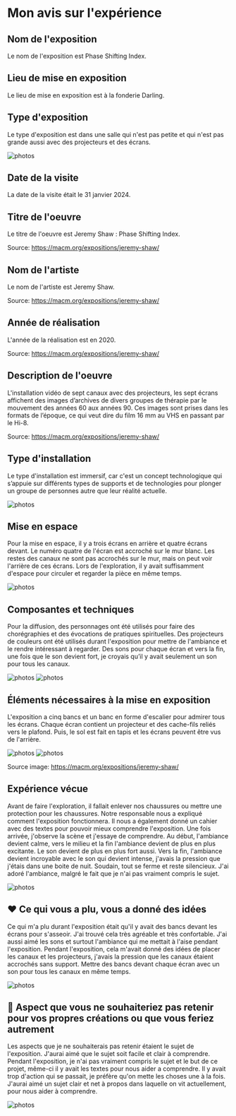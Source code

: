 # Mon avis sur l'expérience

## Nom de l'exposition
Le nom de l'exposition est Phase Shifting Index. 

## Lieu de mise en exposition
Le lieu de mise en exposition est à la fonderie Darling. 

## Type d'exposition
Le type d'exposition est dans une salle qui n'est pas petite et qui n'est pas grande aussi avec des projecteurs et des écrans.

![photos](photos/arriere_salle.jpg) 

## Date de la visite
La date de la visite était le 31 janvier 2024. 

## Titre de l'oeuvre
Le titre de l'oeuvre est Jeremy Shaw : Phase Shifting Index. 

Source: https://macm.org/expositions/jeremy-shaw/
## Nom de l'artiste
Le nom de l'artiste est Jeremy Shaw.

Source: https://macm.org/expositions/jeremy-shaw/
## Année de réalisation 
L'année de la réalisation est en 2020.

Source: https://macm.org/expositions/jeremy-shaw/
## Description de l'oeuvre
L'installation vidéo de sept canaux avec des projecteurs, les sept écrans affichent des images d’archives de divers groupes de thérapie par le mouvement des années 60 aux années 90. Ces images sont prises dans les formats de l’époque, ce qui veut dire du film 16 mm au VHS en passant par le Hi-8.

Source: https://macm.org/expositions/jeremy-shaw/
## Type d'installation 
Le type d'installation est immersif, car c'est un concept technologique qui s’appuie sur différents types de supports et de technologies pour plonger un groupe de personnes autre que leur réalité actuelle.

![photos](photos/millieu_tableau_couleur.jpg)
## Mise en espace
Pour la mise en espace, il y a trois écrans en arrière et quatre écrans devant. Le numéro quatre de l'écran est accroché sur le mur blanc. Les restes des canaux ne sont pas accrochés sur le mur, mais on peut voir l'arrière de ces écrans. Lors de l'exploration, il y avait suffisamment d'espace pour circuler et regarder la pièce en même temps.

![photos](photos/plan_exploration.JPG) 

## Composantes et techniques
Pour la diffusion, des personnages ont été utilisés pour faire des chorégraphies et des évocations de pratiques spirituelles. Des projecteurs de couleurs ont été utilisés durant l'exposition pour mettre de l'ambiance et le rendre intéressant à regarder. Des sons pour chaque écran et vers la fin, une fois que le son devient fort, je croyais qu’il y avait seulement un son pour tous les canaux.   

![photos](photos/tableau_projecteur_02.jpg)
![photos](photos/millieu_tableau_rose.jpg)

## Éléments nécessaires à la mise en exposition
L'exposition a cinq bancs et un banc en forme d'escalier pour admirer tous les écrans. Chaque écran contient un projecteur et des cache-fils reliés vers le plafond. Puis, le sol est fait en tapis et les écrans peuvent être vus de l'arrière.

![photos](photos/installation_exploration.jpg) 
![photos](photos/etudiant_exploration.jpg)

Source image: https://macm.org/expositions/jeremy-shaw/

## Expérience vécue
Avant de faire l'exploration, il fallait enlever nos chaussures ou mettre une protection pour les chaussures. Notre responsable nous a expliqué comment l'exposition fonctionnera. Il nous a également donné un cahier avec des textes pour pouvoir mieux comprendre l'exposition. Une fois arrivée, j'observe la scène et j'essaye de comprendre. Au début, l'ambiance devient calme, vers le milieu et la fin l'ambiance devient de plus en plus excitante. Le son devient de plus en plus fort aussi. Vers la fin, l'ambiance devient incroyable avec le son qui devient intense, j'avais la pression que j'étais dans une boite de nuit. Soudain, tout se ferme et reste silencieux. J'ai adoré l'ambiance, malgré le fait que je n'ai pas vraiment compris le sujet. 

![photos](photos/texte_01.jpg) 

## ❤️ Ce qui vous a plu, vous a donné des idées
Ce qui m'a plu durant l'exposition était qu'il y avait des bancs devant les écrans pour s'asseoir. J'ai trouvé cela très agréable et très confortable. J'ai aussi aimé les sons et surtout l'ambiance qui me mettait à l'aise pendant l'exposition. Pendant l'exposition, cela m'avait donné des idées de placer les canaux et les projecteurs, j'avais la pression que les canaux étaient accrochés sans support. Mettre des bancs devant chaque écran avec un son pour tous les canaux en même temps.

![photos](photos/tableau_danse_04.jpg)

## 🤔 Aspect que vous ne souhaiteriez pas retenir pour vos propres créations ou que vous feriez autrement
Les aspects que je ne souhaiterais pas retenir étaient le sujet de l'exposition. J'aurai aimé que le sujet soit facile et clair à comprendre. Pendant l'exposition, je n'ai pas vraiment compris le sujet et le but de ce projet, même-ci il y avait les textes pour nous aider a comprendre. Il y avait trop d'action qui se passait, je préfère qu'on mette les choses une à la fois. J'aurai aimé un sujet clair et net à propos dans laquelle on vit actuellement, pour nous aider à comprendre. 

![photos](photos/cinq_derniers_tableau.jpg) 

